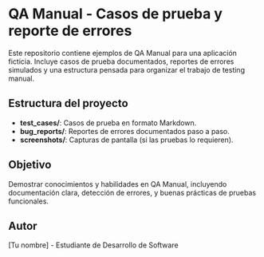 # QA Manual - Casos de prueba y reporte de errores

Este repositorio contiene ejemplos de QA Manual para una aplicación ficticia. Incluye casos de prueba documentados, reportes de errores simulados y una estructura pensada para organizar el trabajo de testing manual.

## Estructura del proyecto

- **test_cases/**: Casos de prueba en formato Markdown.
- **bug_reports/**: Reportes de errores documentados paso a paso.
- **screenshots/**: Capturas de pantalla (si las pruebas lo requieren).

## Objetivo

Demostrar conocimientos y habilidades en QA Manual, incluyendo documentación clara, detección de errores, y buenas prácticas de pruebas funcionales.

## Autor

[Tu nombre] - Estudiante de Desarrollo de Software

